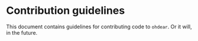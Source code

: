 # Contribution guidelines

This document contains guidelines for contributing code to `ohdear`. Or it will, in the future.
